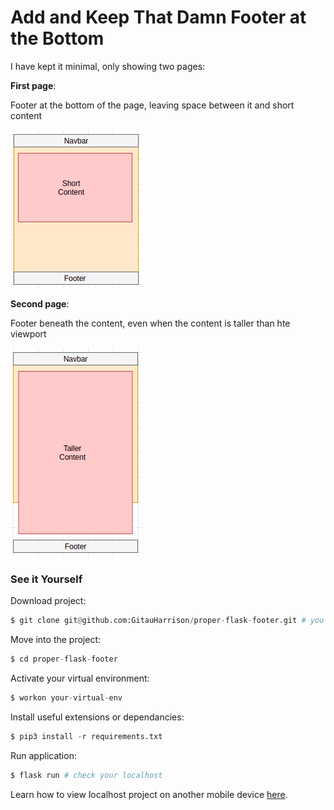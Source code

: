 # Add and Keep That Damn Footer at the Bottom

I have kept it minimal, only showing two pages:

**First page**:

Footer at the bottom of the page, leaving space between it and short content

![Short Content with Footer](app/static/images/short_content.png)

**Second page**:

Footer beneath the content, even when the content is taller than hte viewport

![Taller Content with Footer](app/static/images/taller_content.png)

### See it Yourself
Download project:

```python
$ git clone git@github.com:GitauHarrison/proper-flask-footer.git # you can use HTTP
```

Move into the project:

```python
$ cd proper-flask-footer
```
Activate your virtual environment:

```python
$ workon your-virtual-env
```

Install useful extensions or dependancies:

```python
$ pip3 install -r requirements.txt
```

Run application:

```python
$ flask run # check your localhost
```

Learn how to view localhost project on another mobile device [here](https://github.com/GitauHarrison/notes/blob/master/localhost_testing.md).